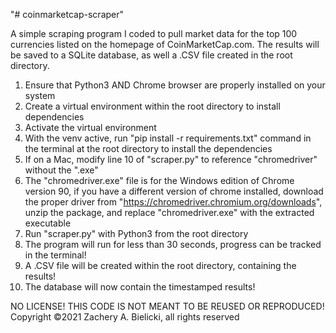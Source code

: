 "# coinmarketcap-scraper" 

A simple scraping program I coded to pull market data for the top 100 currencies listed on the homepage of CoinMarketCap.com. The results will be saved to a SQLite database, as well a .CSV file created in the root directory.

1. Ensure that Python3 AND Chrome browser are properly installed on your system
2. Create a virtual environment within the root directory to install dependencies
3. Activate the virtual environment
3. With the venv active, run "pip install -r requirements.txt" command in the terminal at the root directory to install the dependencies
4. If on a Mac, modify line 10 of "scraper.py" to reference "chromedriver" without the ".exe"
5. The "chromedriver.exe" file is for the Windows edition of Chrome version 90, if you have a different version of chrome installed, download the proper driver from "https://chromedriver.chromium.org/downloads", unzip the package, and replace "chromedriver.exe" with the extracted executable
6. Run "scraper.py" with Python3 from the root directory
7. The program will run for less than 30 seconds, progress can be tracked in the terminal!
8. A .CSV file will be created within the root directory, containing the results!
9. The database will now contain the timestamped results! 

NO LICENSE! THIS CODE IS NOT MEANT TO BE REUSED OR REPRODUCED!
Copyright ©2021 Zachery A. Bielicki, all rights reserved
